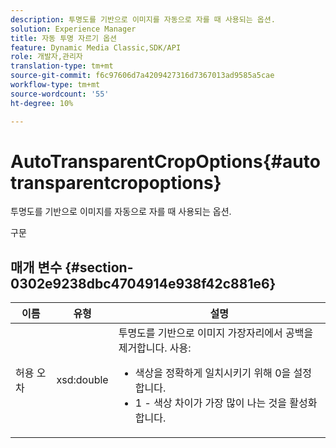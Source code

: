 ```yaml
---
description: 투명도를 기반으로 이미지를 자동으로 자를 때 사용되는 옵션.
solution: Experience Manager
title: 자동 투명 자르기 옵션
feature: Dynamic Media Classic,SDK/API
role: 개발자,관리자
translation-type: tm+mt
source-git-commit: f6c97606d7a4209427316d7367013ad9585a5cae
workflow-type: tm+mt
source-wordcount: '55'
ht-degree: 10%

---
```



# AutoTransparentCropOptions{#autotransparentcropoptions}

투명도를 기반으로 이미지를 자동으로 자를 때 사용되는 옵션.

구문

## 매개 변수 {#section-0302e9238dbc4704914e938f42c881e6}

<table id="table_F6A0DBA37F704C2097C617A0A6767566"> 
 <thead> 
  <tr> 
   <th colname="col1" class="entry"> 이름 </th> 
   <th colname="col2" class="entry"> 유형 </th> 
   <th colname="col3" class="entry"> 설명 </th> 
  </tr> 
 </thead>
 <tbody> 
  <tr> 
   <td colname="col1"> <span class="codeph"> 허용 오차</span> </td> 
   <td colname="col2"> <span class="codeph"> xsd:double</span> </td> 
   <td colname="col3">투명도를 기반으로 이미지 가장자리에서 공백을 제거합니다. 사용: 
    <ul id="ul_FE5423B857AE43FCBA7A9AEA76C754CC">
     <li id="li_01E3BD0AB8DA4C408B47CB02B269404A">색상을 정확하게 일치시키기 위해 0을 설정합니다. </li>
     <li id="li_FCE21384265D4ECE9C0D785F1BB32C3A">1 - 색상 차이가 가장 많이 나는 것을 활성화합니다. </li>
    </ul></td> 
  </tr> 
 </tbody> 
</table>

